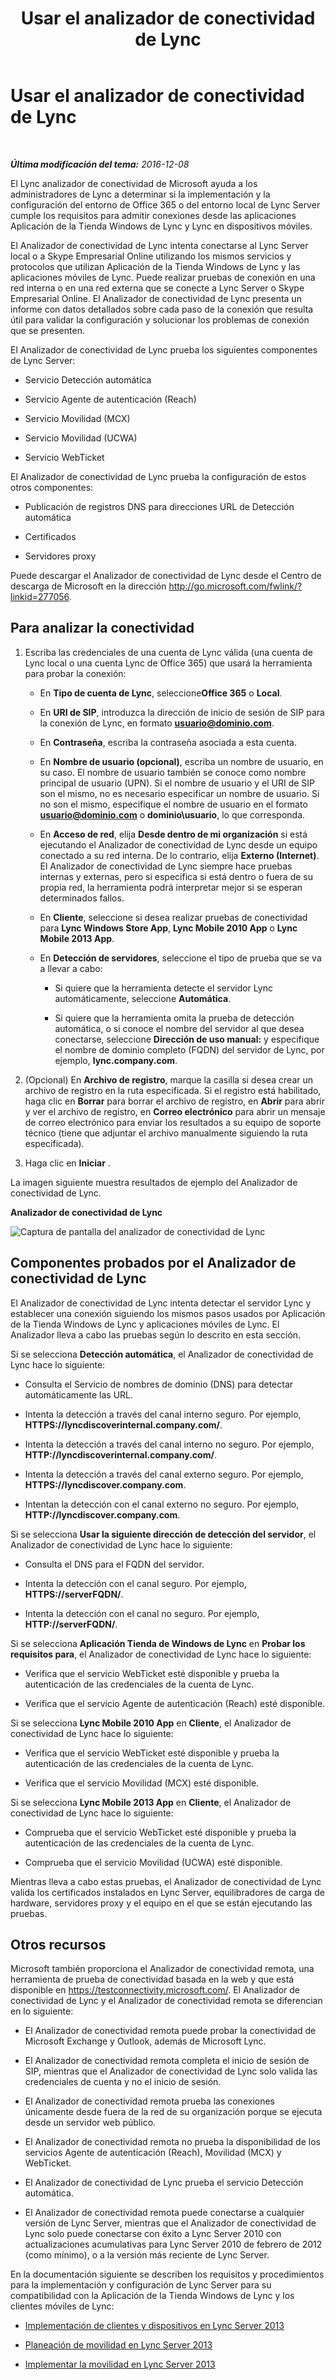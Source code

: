 ﻿---
title: Usar el analizador de conectividad de Lync
TOCTitle: Usar el analizador de conectividad de Lync
ms:assetid: 954953fb-0c7a-4fd5-8acd-68ecb59b20af
ms:mtpsurl: https://technet.microsoft.com/es-es/library/JJ907302(v=OCS.15)
ms:contentKeyID: 52061719
ms.date: 01/07/2017
mtps_version: v=OCS.15
ms.translationtype: HT
---

# Usar el analizador de conectividad de Lync

 

_**Última modificación del tema:** 2016-12-08_

El Lync analizador de conectividad de Microsoft ayuda a los administradores de Lync a determinar si la implementación y la configuración del entorno de Office 365 o del entorno local de Lync Server cumple los requisitos para admitir conexiones desde las aplicaciones Aplicación de la Tienda Windows de Lync y Lync en dispositivos móviles.

El Analizador de conectividad de Lync intenta conectarse al Lync Server local o a Skype Empresarial Online utilizando los mismos servicios y protocolos que utilizan Aplicación de la Tienda Windows de Lync y las aplicaciones móviles de Lync. Puede realizar pruebas de conexión en una red interna o en una red externa que se conecte a Lync Server o Skype Empresarial Online. El Analizador de conectividad de Lync presenta un informe con datos detallados sobre cada paso de la conexión que resulta útil para validar la configuración y solucionar los problemas de conexión que se presenten.

El Analizador de conectividad de Lync prueba los siguientes componentes de Lync Server:

  - Servicio Detección automática

  - Servicio Agente de autenticación (Reach)

  - Servicio Movilidad (MCX)

  - Servicio Movilidad (UCWA)

  - Servicio WebTicket

El Analizador de conectividad de Lync prueba la configuración de estos otros componentes:

  - Publicación de registros DNS para direcciones URL de Detección automática

  - Certificados

  - Servidores proxy

Puede descargar el Analizador de conectividad de Lync desde el Centro de descarga de Microsoft en la dirección <http://go.microsoft.com/fwlink/?linkid=277056>.

## Para analizar la conectividad

1.  Escriba las credenciales de una cuenta de Lync válida (una cuenta de Lync local o una cuenta Lync de Office 365) que usará la herramienta para probar la conexión:
    
      - En **Tipo de cuenta de Lync**, seleccione**Office 365** o **Local**.
    
      - En **URI de SIP**, introduzca la dirección de inicio de sesión de SIP para la conexión de Lync, en formato <strong>usuario@dominio.com</strong>.
    
      - En **Contraseña**, escriba la contraseña asociada a esta cuenta.
    
      - En **Nombre de usuario (opcional)**, escriba un nombre de usuario, en su caso. El nombre de usuario también se conoce como nombre principal de usuario (UPN). Si el nombre de usuario y el URI de SIP son el mismo, no es necesario especificar un nombre de usuario. Si no son el mismo, especifique el nombre de usuario en el formato <strong>usuario@dominio.com</strong> o **dominio\\usuario**, lo que corresponda.
    
      - En **Acceso de red**, elija **Desde dentro de mi organización** si está ejecutando el Analizador de conectividad de Lync desde un equipo conectado a su red interna. De lo contrario, elija **Externo (Internet)**. El Analizador de conectividad de Lync siempre hace pruebas internas y externas, pero si especifica si está dentro o fuera de su propia red, la herramienta podrá interpretar mejor si se esperan determinados fallos.
    
      - En **Cliente**, seleccione si desea realizar pruebas de conectividad para **Lync Windows Store App**, **Lync Mobile 2010 App** o **Lync Mobile 2013 App**.
    
      - En **Detección de servidores**, seleccione el tipo de prueba que se va a llevar a cabo:
        
          - Si quiere que la herramienta detecte el servidor Lync automáticamente, seleccione **Automática**.
        
          - Si quiere que la herramienta omita la prueba de detección automática, o si conoce el nombre del servidor al que desea conectarse, seleccione **Dirección de uso manual:** y especifique el nombre de dominio completo (FQDN) del servidor de Lync, por ejemplo, **lync.company.com**.

2.  (Opcional) En **Archivo de registro**, marque la casilla si desea crear un archivo de registro en la ruta especificada. Si el registro está habilitado, haga clic en **Borrar** para borrar el archivo de registro, en **Abrir** para abrir y ver el archivo de registro, en **Correo electrónico** para abrir un mensaje de correo electrónico para enviar los resultados a su equipo de soporte técnico (tiene que adjuntar el archivo manualmente siguiendo la ruta especificada).

3.  Haga clic en **Iniciar** .

La imagen siguiente muestra resultados de ejemplo del Analizador de conectividad de Lync.

**Analizador de conectividad de Lync**

![Captura de pantalla del analizador de conectividad de Lync](images/JJ907302.a7cc0abe-fac2-4691-a7d8-9ffef59cdee5(OCS.15).png "Captura de pantalla del analizador de conectividad de Lync")

## Componentes probados por el Analizador de conectividad de Lync

El Analizador de conectividad de Lync intenta detectar el servidor Lync y establecer una conexión siguiendo los mismos pasos usados por Aplicación de la Tienda Windows de Lync y aplicaciones móviles de Lync. El Analizador lleva a cabo las pruebas según lo descrito en esta sección.

Si se selecciona **Detección automática**, el Analizador de conectividad de Lync hace lo siguiente:

  - Consulta el Servicio de nombres de dominio (DNS) para detectar automáticamente las URL.

  - Intenta la detección a través del canal interno seguro. Por ejemplo, **HTTPS://lyncdiscoverinternal.company.com/**.

  - Intenta la detección a través del canal interno no seguro. Por ejemplo, **HTTP://lyncdiscoverinternal.company.com/**.

  - Intenta la detección a través del canal externo seguro. Por ejemplo, **HTTPS://lyncdiscover.company.com**.

  - Intentan la detección con el canal externo no seguro. Por ejemplo, **HTTP://lyncdiscover.company.com**.

Si se selecciona **Usar la siguiente dirección de detección del servidor**, el Analizador de conectividad de Lync hace lo siguiente:

  - Consulta el DNS para el FQDN del servidor.

  - Intenta la detección con el canal seguro. Por ejemplo, **HTTPS://serverFQDN/**.

  - Intenta la detección con el canal no seguro. Por ejemplo, **HTTP://serverFQDN/**.

Si se selecciona **Aplicación Tienda de Windows de Lync** en **Probar los requisitos para**, el Analizador de conectividad de Lync hace lo siguiente:

  - Verifica que el servicio WebTicket esté disponible y prueba la autenticación de las credenciales de la cuenta de Lync.

  - Verifica que el servicio Agente de autenticación (Reach) esté disponible.

Si se selecciona **Lync Mobile 2010 App** en **Cliente**, el Analizador de conectividad de Lync hace lo siguiente:

  - Verifica que el servicio WebTicket esté disponible y prueba la autenticación de las credenciales de la cuenta de Lync.

  - Verifica que el servicio Movilidad (MCX) esté disponible.

Si se selecciona **Lync Mobile 2013 App** en **Cliente**, el Analizador de conectividad de Lync hace lo siguiente:

  - Comprueba que el servicio WebTicket esté disponible y prueba la autenticación de las credenciales de la cuenta de Lync.

  - Comprueba que el servicio Movilidad (UCWA) esté disponible.

Mientras lleva a cabo estas pruebas, el Analizador de conectividad de Lync valida los certificados instalados en Lync Server, equilibradores de carga de hardware, servidores proxy y el equipo en el que se están ejecutando las pruebas.

## Otros recursos

Microsoft también proporciona el Analizador de conectividad remota, una herramienta de prueba de conectividad basada en la web y que está disponible en <https://testconnectivity.microsoft.com/>. El Analizador de conectividad de Lync y el Analizador de conectividad remota se diferencian en lo siguiente:

  - El Analizador de conectividad remota puede probar la conectividad de Microsoft Exchange y Outlook, además de Microsoft Lync.

  - El Analizador de conectividad remota completa el inicio de sesión de SIP, mientras que el Analizador de conectividad de Lync solo valida las credenciales de cuenta y no el inicio de sesión.

  - El Analizador de conectividad remota prueba las conexiones únicamente desde fuera de la red de su organización porque se ejecuta desde un servidor web público.

  - El Analizador de conectividad remota no prueba la disponibilidad de los servicios Agente de autenticación (Reach), Movilidad (MCX) y WebTicket.

  - El Analizador de conectividad de Lync prueba el servicio Detección automática.

  - El Analizador de conectividad remota puede conectarse a cualquier versión de Lync Server, mientras que el Analizador de conectividad de Lync solo puede conectarse con éxito a Lync Server 2010 con actualizaciones acumulativas para Lync Server 2010 de febrero de 2012 (como mínimo), o a la versión más reciente de Lync Server.

En la documentación siguiente se describen los requisitos y procedimientos para la implementación y configuración de Lync Server para su compatibilidad con la Aplicación de la Tienda Windows de Lync y los clientes móviles de Lync:

  - [Implementación de clientes y dispositivos en Lync Server 2013](lync-server-2013-deploying-clients-and-devices.md)

  - [Planeación de movilidad en Lync Server 2013](lync-server-2013-planning-for-mobility.md)

  - [Implementar la movilidad en Lync Server 2013](lync-server-2013-deploying-mobility.md)

